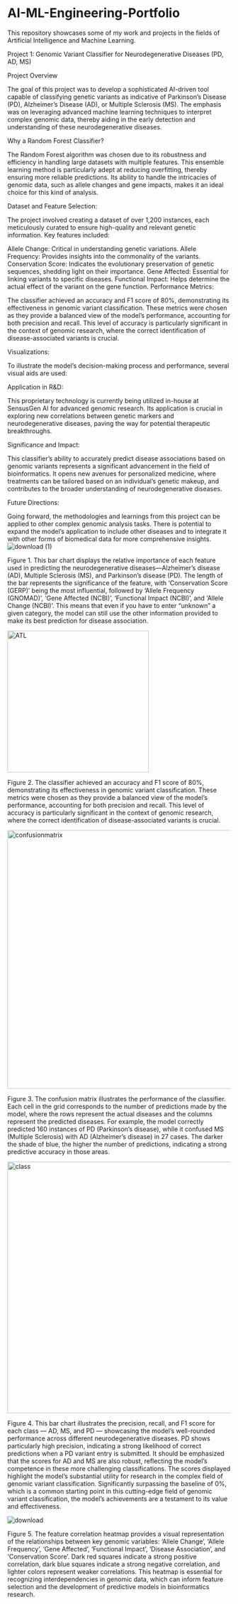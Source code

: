 # AI-ML-Engineering-Portfolio
This repository showcases some of my work and projects in the fields of Artificial Intelligence and Machine Learning.

Project 1: Genomic Variant Classifier for Neurodegenerative Diseases (PD, AD, MS) 

Project Overview

The goal of this project was to develop a sophisticated AI-driven tool capable of classifying genetic variants as indicative of Parkinson’s Disease (PD), Alzheimer’s Disease (AD), or Multiple Sclerosis (MS). The emphasis was on leveraging advanced machine learning techniques to interpret complex genomic data, thereby aiding in the early detection and understanding of these neurodegenerative diseases. 

Why a Random Forest Classifier? 

The Random Forest algorithm was chosen due to its robustness and efficiency in handling large datasets with multiple features. This ensemble learning method is particularly adept at reducing overfitting, thereby ensuring more reliable predictions. Its ability to handle the intricacies of genomic data, such as allele changes and gene impacts, makes it an ideal choice for this kind of analysis. 

Dataset and Feature Selection:

The project involved creating a dataset of over 1,200 instances, each meticulously curated to ensure high-quality and relevant genetic information. Key features included: 

Allele Change: Critical in understanding genetic variations. 
Allele Frequency: Provides insights into the commonality of the variants. 
Conservation Score: Indicates the evolutionary preservation of genetic sequences, shedding light on their importance. 
Gene Affected: Essential for linking variants to specific diseases. 
Functional Impact: Helps determine the actual effect of the variant on the gene function. 
Performance Metrics: 

The classifier achieved an accuracy and F1 score of 80%, demonstrating its effectiveness in genomic variant classification. These metrics were chosen as they provide a balanced view of the model’s performance, accounting for both precision and recall. This level of accuracy is particularly significant in the context of genomic research, where the correct identification of disease-associated variants is crucial. 

Visualizations: 

To illustrate the model’s decision-making process and performance, several visual aids are used: 

Application in R&D: 

This proprietary technology is currently being utilized in-house at SensusGen AI for advanced genomic research. Its application is crucial in exploring new correlations between genetic markers and neurodegenerative diseases, paving the way for potential therapeutic breakthroughs. 


Significance and Impact: 

This classifier’s ability to accurately predict disease associations based on genomic variants represents a significant advancement in the field of bioinformatics. It opens new avenues for personalized medicine, where treatments can be tailored based on an individual’s genetic makeup, and contributes to the broader understanding of neurodegenerative diseases. 

Future Directions: 

Going forward, the methodologies and learnings from this project can be applied to other complex genomic analysis tasks. There is potential to expand the model’s application to include other diseases and to integrate it with other forms of biomedical data for more comprehensive insights.  ![download (1)](https://github.com/andrewalbertand/AI-ML-Engineering-Portfolio/assets/71141011/451c4b91-d09b-4117-9288-ded591ad3714)

Figure 1. This bar chart displays the relative importance of each feature used in predicting the neurodegenerative diseases—Alzheimer’s disease (AD), Multiple Sclerosis (MS), and Parkinson’s disease (PD). The length of the bar represents the significance of the feature, with ‘Conservation Score (GERP)’ being the most influential, followed by ‘Allele Frequency (GNOMAD)’, ‘Gene Affected (NCBI)’, ‘Functional Impact (NCBI)’, and ‘Allele Change (NCBI)’. This means that even if you have to enter “unknown” a given category, the model can still use the other information provided to make its best prediction for disease association.

<img width="319" alt="ATL" src="https://github.com/andrewalbertand/AI-ML-Engineering-Portfolio/assets/71141011/5cc200d6-28f1-451a-8a12-3dd9a90acefe">

Figure 2. The classifier achieved an accuracy and F1 score of 80%, demonstrating its effectiveness in genomic variant classification. These metrics were chosen as they provide a balanced view of the model’s performance, accounting for both precision and recall. This level of accuracy is particularly significant in the context of genomic research, where the correct identification of disease-associated variants is crucial. 

<img width="582" alt="confusionmatrix" src="https://github.com/andrewalbertand/AI-ML-Engineering-Portfolio/assets/71141011/d3126f69-594f-48b1-b2d9-761b47dac473">

Figure 3. The confusion matrix illustrates the performance of the classifier. Each cell in the grid corresponds to the number of predictions made by the model, where the rows represent the actual diseases and the columns represent the predicted diseases. For example, the model correctly predicted 160 instances of PD (Parkinson’s disease), while it confused MS (Multiple Sclerosis) with AD (Alzheimer’s disease) in 27 cases. The darker the shade of blue, the higher the number of predictions, indicating a strong predictive accuracy in those areas. 

<img width="566" alt="class" src="https://github.com/andrewalbertand/AI-ML-Engineering-Portfolio/assets/71141011/58a0d87f-5d3b-4d32-95fc-74a8c8b171d3">

Figure 4. This bar chart illustrates the precision, recall, and F1 score for each class — AD, MS, and PD — showcasing the model’s well-rounded performance across different neurodegenerative diseases. PD shows particularly high precision, indicating a strong likelihood of correct predictions when a PD variant entry is submitted. It should be emphasized that the scores for AD and MS are also robust, reflecting the model’s competence in these more challenging classifications. The scores displayed highlight the model’s substantial utility for research in the complex field of genomic variant classification. Significantly surpassing the baseline of 0%, which is a common starting point in this cutting-edge field of genomic variant classification, the model’s achievements are a testament to its value and effectiveness.

![download](https://github.com/andrewalbertand/AI-ML-Engineering-Portfolio/assets/71141011/3c87d808-4dbd-466a-865f-83fbefba191f)

Figure 5. The feature correlation heatmap provides a visual representation of the relationships between key genomic variables: ‘Allele Change’, ‘Allele Frequency’, ‘Gene Affected’, ‘Functional Impact’, ‘Disease Association’, and ‘Conservation Score’. Dark red squares indicate a strong positive correlation, dark blue squares indicate a strong negative correlation, and lighter colors represent weaker correlations. This heatmap is essential for recognizing interdependencies in genomic data, which can inform feature selection and the development of predictive models in bioinformatics research. 
